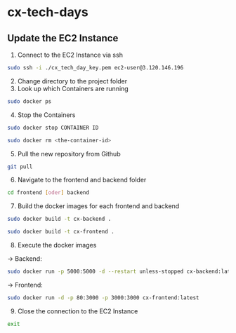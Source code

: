 # cx-tech-days

## Update the EC2 Instance

1. Connect to the EC2 Instance via ssh

```bash
sudo ssh -i ./cx_tech_day_key.pem ec2-user@3.120.146.196
```

2. Change directory to the project folder
3. Look up which Containers are running

```bash
sudo docker ps
```

4. Stop the Containers

```bash
sudo docker stop CONTAINER ID

sudo docker rm <the-container-id>
```

5. Pull the new repository from Github

```bash
git pull
```

6. Navigate to the frontend and backend folder

```bash
cd frontend [oder] backend
```

7. Build the docker images for each frontend and backend

```bash
sudo docker build -t cx-backend .
```

```bash
sudo docker build -t cx-frontend .
```

8. Execute the docker images

→ Backend:

```bash
sudo docker run -p 5000:5000 -d --restart unless-stopped cx-backend:latest
```

→ Frontend:

```bash
sudo docker run -d -p 80:3000 -p 3000:3000 cx-frontend:latest
```

9. Close the connection to the EC2 Instance

```bash
exit
```
